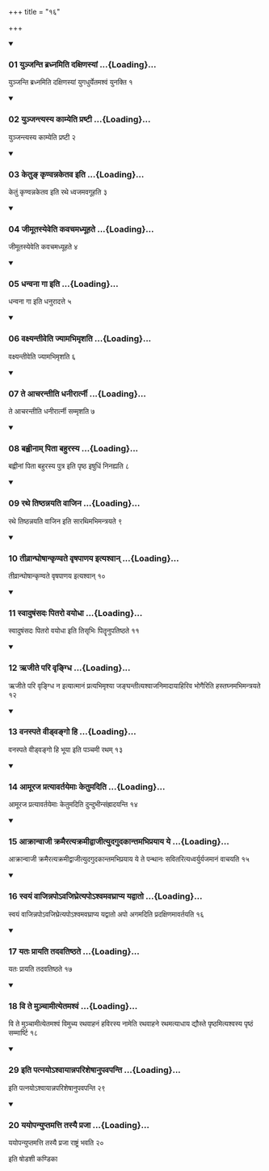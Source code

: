 +++
title = "१६"

+++

<div class="js_include" includetitle="true" newlevelforh1="3" unfilled="" url="/vedAH_yajuH/taittirIyam/sUtram/ApastambaH/shrautam/vishvAsa-prastutiH/20/16/01_yunjanti_bradhnamiti_daxiNasyAM.md">
<details open><summary><h3>01 युञ्जन्ति ब्रध्नमिति दक्षिणस्यां ...{Loading}...</h3></summary>

युञ्जन्ति ब्रध्नमिति दक्षिणस्यां युगधुर्येतमश्वं युनक्ति १
</details>
</div>


<div class="js_include" includetitle="true" newlevelforh1="3" unfilled="" url="/vedAH_yajuH/taittirIyam/sUtram/ApastambaH/shrautam/vishvAsa-prastutiH/20/16/02_yunjantyasya_kAmyeti_praShTI.md">
<details open><summary><h3>02 युञ्जन्त्यस्य काम्येति प्रष्टी ...{Loading}...</h3></summary>

युञ्जन्त्यस्य काम्येति प्रष्टी २
</details>
</div>


<div class="js_include" includetitle="true" newlevelforh1="3" unfilled="" url="/vedAH_yajuH/taittirIyam/sUtram/ApastambaH/shrautam/vishvAsa-prastutiH/20/16/03_ketu~N_kRNvannaketava_iti.md">
<details open><summary><h3>03 केतुङ् कृण्वन्नकेतव इति ...{Loading}...</h3></summary>

केतुं कृण्वन्नकेतव इति रथे ध्वजमवगूहति ३
</details>
</div>


<div class="js_include" includetitle="true" newlevelforh1="3" unfilled="" url="/vedAH_yajuH/taittirIyam/sUtram/ApastambaH/shrautam/vishvAsa-prastutiH/20/16/04_jImUtasyeveti_kavachamadhyUhate.md">
<details open><summary><h3>04 जीमूतस्येवेति कवचमध्यूहते ...{Loading}...</h3></summary>

जीमूतस्येवेति कवचमध्यूहते ४
</details>
</div>


<div class="js_include" includetitle="true" newlevelforh1="3" unfilled="" url="/vedAH_yajuH/taittirIyam/sUtram/ApastambaH/shrautam/vishvAsa-prastutiH/20/16/05_dhanvanA_gA_iti.md">
<details open><summary><h3>05 धन्वना गा इति ...{Loading}...</h3></summary>

धन्वना गा इति धनुरादत्ते ५
</details>
</div>


<div class="js_include" includetitle="true" newlevelforh1="3" unfilled="" url="/vedAH_yajuH/taittirIyam/sUtram/ApastambaH/shrautam/vishvAsa-prastutiH/20/16/06_vaxyantIveti_jyAmabhimRshati.md">
<details open><summary><h3>06 वक्ष्यन्तीवेति ज्यामभिमृशति ...{Loading}...</h3></summary>

वक्ष्यन्तीवेति ज्यामभिमृशति ६
</details>
</div>


<div class="js_include" includetitle="true" newlevelforh1="3" unfilled="" url="/vedAH_yajuH/taittirIyam/sUtram/ApastambaH/shrautam/vishvAsa-prastutiH/20/16/07_te_AcharantIti_dhanIrArtnI.md">
<details open><summary><h3>07 ते आचरन्तीति धनीरार्त्नी ...{Loading}...</h3></summary>

ते आचरन्तीति धनीरार्त्नी सम्मृशति ७
</details>
</div>


<div class="js_include" includetitle="true" newlevelforh1="3" unfilled="" url="/vedAH_yajuH/taittirIyam/sUtram/ApastambaH/shrautam/vishvAsa-prastutiH/20/16/08_bahvInAm_pitA_bahurasya.md">
<details open><summary><h3>08 बह्वीनाम् पिता बहुरस्य ...{Loading}...</h3></summary>

बह्वीनां पिता बहुरस्य पुत्र इति पृष्ठ इषुधिं निनह्यति ८
</details>
</div>


<div class="js_include" includetitle="true" newlevelforh1="3" unfilled="" url="/vedAH_yajuH/taittirIyam/sUtram/ApastambaH/shrautam/vishvAsa-prastutiH/20/16/09_rathe_tiShThannayati_vAjina.md">
<details open><summary><h3>09 रथे तिष्ठन्नयति वाजिन ...{Loading}...</h3></summary>

रथे तिष्ठन्नयति वाजिन इति सारथिमभिमन्त्रयते ९
</details>
</div>


<div class="js_include" includetitle="true" newlevelforh1="3" unfilled="" url="/vedAH_yajuH/taittirIyam/sUtram/ApastambaH/shrautam/vishvAsa-prastutiH/20/16/10_tIvrAnghoShAnkRNvate_vRShapANaya_ityashvAn.md">
<details open><summary><h3>10 तीव्रान्घोषान्कृण्वते वृषपाणय इत्यश्वान् ...{Loading}...</h3></summary>

तीव्रान्घोषान्कृण्वते वृषपाणय इत्यश्वान् १०
</details>
</div>


<div class="js_include" includetitle="true" newlevelforh1="3" unfilled="" url="/vedAH_yajuH/taittirIyam/sUtram/ApastambaH/shrautam/vishvAsa-prastutiH/20/16/11_svAduShaMsadaH_pitaro_vayodhA.md">
<details open><summary><h3>11 स्वादुषंसदः पितरो वयोधा ...{Loading}...</h3></summary>

स्वादुषंसदः पितरो वयोधा इति तिसृभिः पितॄनुपतिष्ठते ११
</details>
</div>


<div class="js_include" includetitle="true" newlevelforh1="3" unfilled="" url="/vedAH_yajuH/taittirIyam/sUtram/ApastambaH/shrautam/vishvAsa-prastutiH/20/16/12_RjIte_pari_vRngdhi.md">
<details open><summary><h3>12 ऋजीते परि वृङ्ग्धि ...{Loading}...</h3></summary>

ऋजीते परि वृङ्ग्धि न इत्यात्मानं प्रत्यभिमृश्या जङ्घन्तीत्यश्वाजनिमादायाहिरिव भोगैरिति हस्तघ्नमभिमन्त्रयते १२
</details>
</div>


<div class="js_include" includetitle="true" newlevelforh1="3" unfilled="" url="/vedAH_yajuH/taittirIyam/sUtram/ApastambaH/shrautam/vishvAsa-prastutiH/20/16/13_vanaspate_vIDvango_hi.md">
<details open><summary><h3>13 वनस्पते वीड्वङ्गो हि ...{Loading}...</h3></summary>

वनस्पते वीड्वङ्गो हि भूया इति पञ्चमी रथम् १३
</details>
</div>


<div class="js_include" includetitle="true" newlevelforh1="3" unfilled="" url="/vedAH_yajuH/taittirIyam/sUtram/ApastambaH/shrautam/vishvAsa-prastutiH/20/16/14_AmUraja_pratyAvartayemAH_ketumaditi.md">
<details open><summary><h3>14 आमूरज प्रत्यावर्तयेमाः केतुमदिति ...{Loading}...</h3></summary>

आमूरज प्रत्यावर्तयेमाः केतुमदिति दुन्दुभीन्संह्रादयन्ति १४
</details>
</div>


<div class="js_include" includetitle="true" newlevelforh1="3" unfilled="" url="/vedAH_yajuH/taittirIyam/sUtram/ApastambaH/shrautam/vishvAsa-prastutiH/20/16/15_AkrAnvAjI_kramairatyakramIdvAjItyudagudakAntamabhiprayAya_ye.md">
<details open><summary><h3>15 आक्रान्वाजी क्रमैरत्यक्रमीद्वाजीत्युदगुदकान्तमभिप्रयाय ये ...{Loading}...</h3></summary>

आक्रान्वाजी क्रमैरत्यक्रमीद्वाजीत्युदगुदकान्तमभिप्रयाय ये ते पन्थानः सवितरित्यध्वर्युर्यजमानं वाचयति १५
</details>
</div>


<div class="js_include" includetitle="true" newlevelforh1="3" unfilled="" url="/vedAH_yajuH/taittirIyam/sUtram/ApastambaH/shrautam/vishvAsa-prastutiH/20/16/16_svayaM_vAjinnapo-vajighretyapo-shvamavaghrApya_yadvAto.md">
<details open><summary><h3>16 स्वयं वाजिन्नपोऽवजिघ्रेत्यपोऽश्वमवघ्राप्य यद्वातो ...{Loading}...</h3></summary>

स्वयं वाजिन्नपोऽवजिघ्रेत्यपोऽश्वमवघ्राप्य यद्वातो अपो अगमदिति प्रदक्षिणमावर्तयति १६
</details>
</div>


<div class="js_include" includetitle="true" newlevelforh1="3" unfilled="" url="/vedAH_yajuH/taittirIyam/sUtram/ApastambaH/shrautam/vishvAsa-prastutiH/20/16/17_yataH_prAyati_tadavatiShThate.md">
<details open><summary><h3>17 यतः प्रायति तदवतिष्ठते ...{Loading}...</h3></summary>

यतः प्रायति तदवतिष्ठते १७
</details>
</div>


<div class="js_include" includetitle="true" newlevelforh1="3" unfilled="" url="/vedAH_yajuH/taittirIyam/sUtram/ApastambaH/shrautam/vishvAsa-prastutiH/20/16/18_vi_te_munchAmItyetamashvaM.md">
<details open><summary><h3>18 वि ते मुञ्चामीत्येतमश्वं ...{Loading}...</h3></summary>

वि ते मुञ्चामीत्येतमश्वं विमुच्य रथवाहनं हविरस्य नामेति रथवाहने रथमत्याधाय द्यौस्ते पृष्ठमित्यश्वस्य पृष्ठं सम्मार्ष्टि १८
</details>
</div>


<div class="js_include" includetitle="true" newlevelforh1="3" unfilled="" url="/vedAH_yajuH/taittirIyam/sUtram/ApastambaH/shrautam/vishvAsa-prastutiH/20/16/29_iti_patnayo-shvAyAnnaparisheShAnupavapanti.md">
<details open><summary><h3>29 इति पत्नयोऽश्वायान्नपरिशेषानुपवपन्ति ...{Loading}...</h3></summary>

इति पत्नयोऽश्वायान्नपरिशेषानुपवपन्ति २९
</details>
</div>


<div class="js_include" includetitle="true" newlevelforh1="3" unfilled="" url="/vedAH_yajuH/taittirIyam/sUtram/ApastambaH/shrautam/vishvAsa-prastutiH/20/16/20_yayopanyuptamatti_tasyai_prajA.md">
<details open><summary><h3>20 ययोपन्युप्तमत्ति तस्यै प्रजा ...{Loading}...</h3></summary>

ययोपन्युप्तमत्ति तस्यै प्रजा राष्ट्रं भवति २०
</details>
</div>



  
इति षोडशी कण्डिका 
